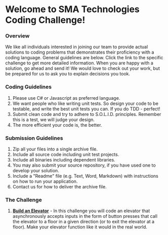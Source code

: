 # Welcome to SMA Technologies Coding Challenge!

### Overview
We like all individuals interested in joining our team to provide actual solutions to coding problems that demonstrates their proficiency with a coding language.  General guidelines are below. Click the link to the specific challenge to get more detailed information.  When you are happy with a solution, go ahead and send it!  We would love to check out your work, but be prepared for us to ask you to explain decisions you took.

### Coding Guidelines

 1. Please use C# or Javascript as preferred language.
 2. We want people who like writing unit tests.  So design your code to be testable, and write the best unit tests you can.  If you do TDD - perfect!
 3. Submit clean code and try to adhere to S.O.L.I.D. principles. Remember this is a test, we will judge your design.
 4. The more efficient your code is, the better.

### Submission Guidelines

 1. Zip all your files into a single archive file.
 2. Include all source code including unit test projects.
 3. Include all binaries including dependent libraries.
 4. You may also submit your source repository, if you have used one to develop your solution.
 5. Include a "Readme" file (e.g. Text, Word, Markdown) with instructions on how to run your application.
 6. Contact us for how to deliver the archive file.

### The Challenge

1. **[Build an Elevator](elevator)** - In this challenge you will code an elevator that asynchronously accepts inputs in the form of button presses that call the elevator to a floor in a given direction (or to exit the elevator at a floor).  Make your elevator function like it would in the real world.
